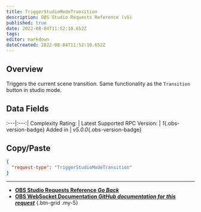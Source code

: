 ```yaml
---
title: TriggerStudioModeTransition
description: OBS Studio Requests Reference (v5)
published: true
date: 2022-08-04T11:52:10.652Z
tags: 
editor: markdown
dateCreated: 2022-08-04T11:52:10.652Z
---
```


## Overview
Triggers the current scene transition. Same functionality as the `Transition` button in studio mode.

## Data Fields
:---|:---:|
Complexity Rating: | <span class="stars stars--1"></span>
Latest Supported RPC Version: | *1*{.obs-version-badge}
Added in | *v5.0.0*{.obs-version-badge}

## Copy/Paste
```json
{
  "request-type": "TriggerStudioModeTransition"
}
```

---

- [<i class="mdi mdi-chevron-left"></i>**OBS Studio Requests Reference *Go Back***](/en/Broadcasters/OBS/Requests)
- [<i class="mdi mdi-github"></i> **OBS WebSocket Documentation *GitHub documentation for this request***](https://github.com/obsproject/obs-websocket/blob/master/docs/generated/protocol.md#triggerstudiomodetransition)
{.btn-grid .my-5}